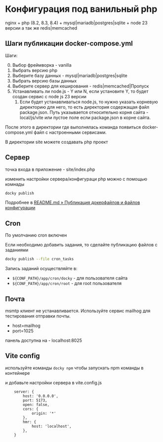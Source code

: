 # Конфигурация под ванильный php

nginx + php (8.2, 8.3, 8.4) + mysql|mariadb|postgres|sqlite + node 23 версии
а так же redis|memcached

## Шаги публикации docker-compose.yml

Шаги:

0. Выбор фреймворка - vanilla
1. Выбрать версию php
2. Выберите базу данных - mysql|mariadb|postgres|sqlite
3. Выбрать версию базы данных
4. Выберите сервер для кеширования - redis|memcached|Пропуск
5. Устанавливать ли node.js - Y или N, если установите Y, то будет создан сервис с node js 23 версии
    1. Если будет устанавливаться node.js, то нужно указать корневую директорию для него, то есть директория содержащая файл package.json. Путь указывается относительно корня сайта - local/js/vite или пустое поле если package.json в корне сайта.

После этого в директории где выполнялась команда появиться docker-compose.yml файл с настроенными сервисами.

В директории site можете создавать php проект

## Сервер

точка входа в приложение - site/index.php

изменить настройки сервера/конфигураци php можно с помощью комнады 

```bash
docky publish
```

Подробнее в [README.md » Публикация докерфайлов и файлов конфигурации](../README.md#публикация-докерфайлов-и-файлов-конфигурации)

## Cron

По умолчанию cron включен

Если необходимо добавить задания, то сделайте публикацию файлов с заданиями

```bash
docky publish --file cron_tasks
```

Запись заданий осуществляйте в:
- `${CONF_PATH}/app/cron/docky` - для пользователя сайта
- `${CONF_PATH}/app/cron/root` - для root пользователя

## Почта

msmtp клиент не устанавливается.
Используйте сервис mailhog для тестирования отправки почты.

- host=mailhog
- port=1025

панель доступна на - localhost:8025

## Vite config 

используйте команды ```docky npm``` чтобы запускать npm команды в контейнере

и добавьте настройки сервера в vite.config.js 

```
    server: {
        host: '0.0.0.0',
        port: 5173,
        open: false,
        cors: {
            origin: '*'
        },
        hmr: {
            host: 'localhost',
        },
    }
```

